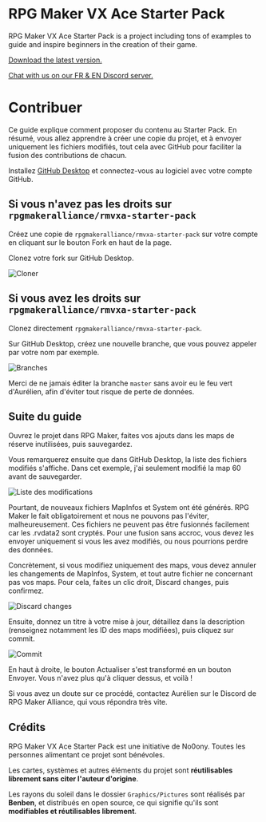 # RPG Maker VX Ace Starter Pack

RPG Maker VX Ace Starter Pack is a project including tons of examples to guide and inspire beginners in the creation of their game.

[Download the latest version.](https://rpgmakeralliance.itch.io/starterpack)

[Chat with us on our FR & EN Discord server.](https://discord.gg/RrBppaj)

# Contribuer

Ce guide explique comment proposer du contenu au Starter Pack. En résumé, vous allez apprendre à créer une copie du projet, et à envoyer uniquement les fichiers modifiés, tout cela avec GitHub pour faciliter la fusion des contributions de chacun.

Installez [GitHub Desktop](https://desktop.github.com/) et connectez-vous au logiciel avec votre compte GitHub.

## Si vous n'avez pas les droits sur `rpgmakeralliance/rmvxa-starter-pack`

Créez une copie de `rpgmakeralliance/rmvxa-starter-pack` sur votre compte en cliquant sur le bouton Fork en haut de la page.

Clonez votre fork sur GitHub Desktop.

![Cloner](https://i.imgur.com/OjORmKq.png)

## Si vous avez les droits sur `rpgmakeralliance/rmvxa-starter-pack`

Clonez directement `rpgmakeralliance/rmvxa-starter-pack`.

Sur GitHub Desktop, créez une nouvelle branche, que vous pouvez appeler par votre nom par exemple.

![Branches](https://i.imgur.com/Fq6Tt0f.png)

Merci de ne jamais éditer la branche `master` sans avoir eu le feu vert d'Aurélien, afin d'éviter tout risque de perte de données.

## Suite du guide

Ouvrez le projet dans RPG Maker, faites vos ajouts dans les maps de réserve inutilisées, puis sauvegardez.

Vous remarquerez ensuite que dans GitHub Desktop, la liste des fichiers modifiés s'affiche. Dans cet exemple, j'ai seulement modifié la map 60 avant de sauvegarder.

![Liste des modifications](https://i.imgur.com/0tXhVxn.png)

Pourtant, de nouveaux fichiers MapInfos et System ont été générés. RPG Maker le fait obligatoirement et nous ne pouvons pas l'éviter, malheureusement. Ces fichiers ne peuvent pas être fusionnés facilement car les .rvdata2 sont cryptés. Pour une fusion sans accroc, vous devez les envoyer uniquement si vous les avez modifiés, ou nous pourrions perdre des données.

Concrètement, si vous modifiez uniquement des maps, vous devez annuler les changements de MapInfos, System, et tout autre fichier ne concernant pas vos maps. Pour cela, faites un clic droit, Discard changes, puis confirmez.

![Discard changes](https://i.imgur.com/Z3y1EoS.png)

Ensuite, donnez un titre à votre mise à jour, détaillez dans la description (renseignez notamment les ID des maps modifiées), puis cliquez sur commit.

![Commit](https://i.imgur.com/Hc0xwNY.png)

En haut à droite, le bouton Actualiser s'est transformé en un bouton Envoyer. Vous n'avez plus qu'à cliquer dessus, et voilà !

Si vous avez un doute sur ce procédé, contactez Aurélien sur le Discord de RPG Maker Alliance, qui vous répondra très vite.

## Crédits

RPG Maker VX Ace Starter Pack est une initiative de No0ony. Toutes les personnes alimentant ce projet sont bénévoles.

Les cartes, systèmes et autres éléments du projet sont **réutilisables librement sans citer l'auteur d'origine**.

Les rayons du soleil dans le dossier `Graphics/Pictures` sont réalisés par **Benben**, et distribués en open source, ce qui signifie qu'ils sont **modifiables et réutilisables librement**.
